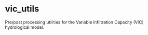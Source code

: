 vic_utils
=========

Pre/post processing utilities for the Variable Infiltration Capacity (VIC) hydrological model.
